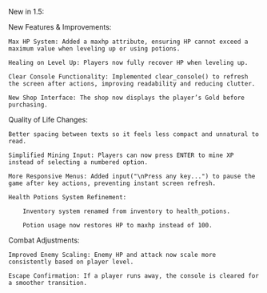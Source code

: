 New in 1.5:

  New Features & Improvements:

    Max HP System: Added a maxhp attribute, ensuring HP cannot exceed a maximum value when leveling up or using potions.

    Healing on Level Up: Players now fully recover HP when leveling up.

    Clear Console Functionality: Implemented clear_console() to refresh the screen after actions, improving readability and reducing clutter.

    New Shop Interface: The shop now displays the player’s Gold before purchasing.

  Quality of Life Changes:
    
    Better spacing between texts so it feels less compact and unnatural to read.

    Simplified Mining Input: Players can now press ENTER to mine XP instead of selecting a numbered option.

    More Responsive Menus: Added input("\nPress any key...") to pause the game after key actions, preventing instant screen refresh.

    Health Potions System Refinement:

        Inventory system renamed from inventory to health_potions.

        Potion usage now restores HP to maxhp instead of 100.

  Combat Adjustments:

    Improved Enemy Scaling: Enemy HP and attack now scale more consistently based on player level.

    Escape Confirmation: If a player runs away, the console is cleared for a smoother transition.
